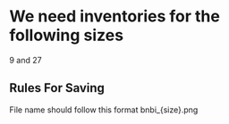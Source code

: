 # We need inventories for the following sizes
9 and 27

## Rules For Saving
File name should follow this format
bnbi_{size}.png